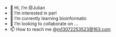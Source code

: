 - 👋 Hi, I’m @Julian
- 👀 I’m interested in perl
- 🌱 I’m currently learning bioinformatic
- 💞️ I’m looking to collaborate on ...
- 📫 How to reach me @m13072253523@163.com

<!---
Xamp1e/Xamp1e is a ✨ special ✨ repository because its `README.md` (this file) appears on your GitHub profile.
You can click the Preview link to take a look at your changes.
--->

